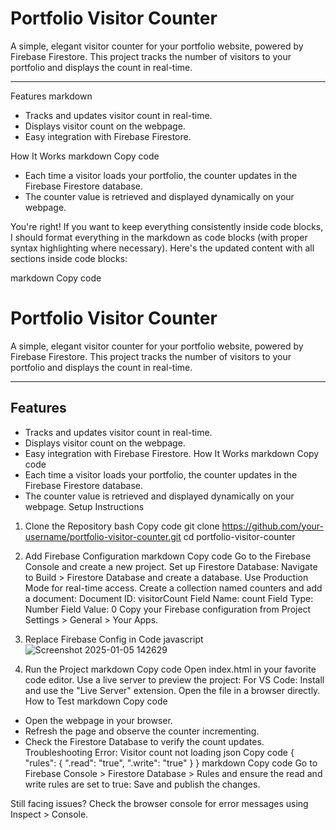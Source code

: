 # Portfolio Visitor Counter

A simple, elegant visitor counter for your portfolio website, powered by Firebase Firestore. This project tracks the number of visitors to your portfolio and displays the count in real-time.

---

Features
markdown
- Tracks and updates visitor count in real-time.
- Displays visitor count on the webpage.
- Easy integration with Firebase Firestore.


How It Works
markdown
Copy code
- Each time a visitor loads your portfolio, the counter updates in the Firebase Firestore database.
- The counter value is retrieved and displayed dynamically on your webpage.


You're right! If you want to keep everything consistently inside code blocks, I should format everything in the markdown as code blocks (with proper syntax highlighting where necessary). Here's the updated content with all sections inside code blocks:

markdown
Copy code
# Portfolio Visitor Counter

A simple, elegant visitor counter for your portfolio website, powered by Firebase Firestore. This project tracks the number of visitors to your portfolio and displays the count in real-time.

---

## **Features**
- Tracks and updates visitor count in real-time.
- Displays visitor count on the webpage.
- Easy integration with Firebase Firestore.
How It Works
markdown
Copy code
- Each time a visitor loads your portfolio, the counter updates in the Firebase Firestore database.
- The counter value is retrieved and displayed dynamically on your webpage.
Setup Instructions
1. Clone the Repository
bash
Copy code
git clone https://github.com/your-username/portfolio-visitor-counter.git
cd portfolio-visitor-counter


2. Add Firebase Configuration
markdown
Copy code
Go to the Firebase Console and create a new project. Set up Firestore Database: Navigate to Build > Firestore Database and create a database. Use Production Mode for real-time access. Create a collection named counters and add a document: Document ID: visitorCount Field Name: count Field Type: Number Field Value: 0 Copy your Firebase configuration from Project Settings > General > Your Apps.
3. Replace Firebase Config in Code
javascript
![Screenshot 2025-01-05 142629](https://github.com/user-attachments/assets/b2cb7d08-737d-4796-8d7f-240674d7e139)

4. Run the Project
markdown
Copy code
Open index.html in your favorite code editor. Use a live server to preview the project: For VS Code: Install and use the "Live Server" extension. Open the file in a browser directly.
How to Test
markdown
Copy code
- Open the webpage in your browser.
- Refresh the page and observe the counter incrementing.
- Check the Firestore Database to verify the count updates.
Troubleshooting
Error: Visitor count not loading
json
Copy code
{
  "rules": {
    ".read": "true",
    ".write": "true"
  }
}
markdown
Copy code
Go to Firebase Console > Firestore Database > Rules and ensure the read and write rules are set to true:
Save and publish the changes.

Still facing issues? Check the browser console for error messages using Inspect > Console.

